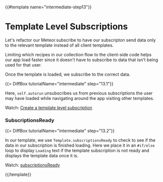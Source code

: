 {{#template name="intermediate-step13"}}

# Template Level Subscriptions

Let's refactor our Meteor.subscribe to have our subscripton send data only to the relevant template instead of all client templates.

Limiting which recipes in our collection flow to the client-side code helps our app load faster since it doesn't have to subscribe to data that isn't being used for that user.

Once the template is loaded, we subscribe to the correct data.

{{> DiffBox tutorialName="intermediate" step="13.1"}}

Here, `self.autorun` unsubscribes us from previous subscriptions the user may have loaded while navigating around the app visiting other templates.

Watch: [Create a template level subscription](https://youtu.be/MCoOTYNKX8A "Level Up Tutorials: Intermediate Meteor Tutorial #13 - Youtube")

### SubscriptionsReady

{{> DiffBox tutorialName="intermediate" step="13.2"}}

In our template, we use `Template.subscriptionsReady` to check to see if the data in our subscription is finished loading. Here we place it in an `#if/else` loop to display `Loading` text if the template subscription is not ready and displays the template data once it is.

Watch: [subscriptionsReady](https://youtu.be/MCoOTYNKX8A?t=4m13s "Level Up Tutorials: Intermediate Meteor Tutorial #13 - Youtube")

{{/template}}